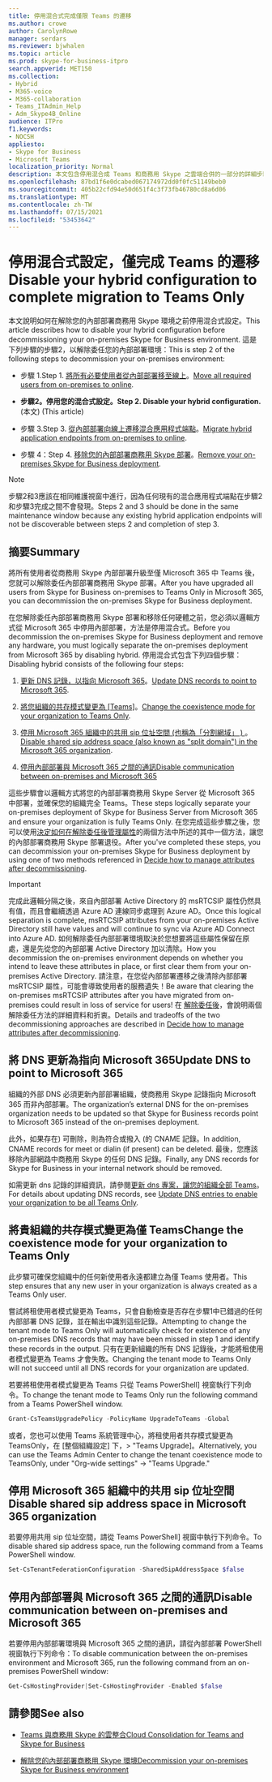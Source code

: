 ```yaml
---
title: 停用混合式完成僅限 Teams 的遷移
ms.author: crowe
author: CarolynRowe
manager: serdars
ms.reviewer: bjwhalen
ms.topic: article
ms.prod: skype-for-business-itpro
search.appverid: MET150
ms.collection:
- Hybrid
- M365-voice
- M365-collaboration
- Teams_ITAdmin_Help
- Adm_Skype4B_Online
audience: ITPro
f1.keywords:
- NOCSH
appliesto:
- Skype for Business
- Microsoft Teams
localization_priority: Normal
description: 本文包含停用混合成 Teams 和商務用 Skype 之雲端合併的一部分的詳細步驟。
ms.openlocfilehash: 87bd1f6e0dcabed067174972dd0f0fc51149beb0
ms.sourcegitcommit: 405b22cfd94e50d651f4c3f73fb46780cd8a6d06
ms.translationtype: MT
ms.contentlocale: zh-TW
ms.lasthandoff: 07/15/2021
ms.locfileid: "53453642"
---
```

# <a name="disable-your-hybrid-configuration-to-complete-migration-to-teams-only"></a><span data-ttu-id="c0cf0-103">停用混合式設定，僅完成 Teams 的遷移</span><span class="sxs-lookup"><span data-stu-id="c0cf0-103">Disable your hybrid configuration to complete migration to Teams Only</span></span> 

<span data-ttu-id="c0cf0-104">本文說明如何在解除您的內部部署商務用 Skype 環境之前停用混合式設定。</span><span class="sxs-lookup"><span data-stu-id="c0cf0-104">This article describes how to disable your hybrid configuration before decommissioning your on-premises Skype for Business environment.</span></span> <span data-ttu-id="c0cf0-105">這是下列步驟的步驟2，以解除委任您的內部部署環境：</span><span class="sxs-lookup"><span data-stu-id="c0cf0-105">This is step 2 of the following steps to decommission your on-premises environment:</span></span>

- <span data-ttu-id="c0cf0-106">步驟 1.</span><span class="sxs-lookup"><span data-stu-id="c0cf0-106">Step 1.</span></span> <span data-ttu-id="c0cf0-107">[將所有必要使用者從內部部署移至線上](decommission-move-on-prem-users.md)。</span><span class="sxs-lookup"><span data-stu-id="c0cf0-107">[Move all required users from on-premises to online](decommission-move-on-prem-users.md).</span></span>

- <span data-ttu-id="c0cf0-108">**步驟2。停用您的混合式設定。**</span><span class="sxs-lookup"><span data-stu-id="c0cf0-108">**Step 2. Disable your hybrid configuration.**</span></span> <span data-ttu-id="c0cf0-109"> (本文) </span><span class="sxs-lookup"><span data-stu-id="c0cf0-109">(This article)</span></span>

- <span data-ttu-id="c0cf0-110">步驟 3.</span><span class="sxs-lookup"><span data-stu-id="c0cf0-110">Step 3.</span></span> <span data-ttu-id="c0cf0-111">[從內部部署向線上遷移混合應用程式端點](decommission-move-on-prem-endpoints.md)。</span><span class="sxs-lookup"><span data-stu-id="c0cf0-111">[Migrate hybrid application endpoints from on-premises to online](decommission-move-on-prem-endpoints.md).</span></span>

- <span data-ttu-id="c0cf0-112">步驟 4：</span><span class="sxs-lookup"><span data-stu-id="c0cf0-112">Step 4.</span></span> <span data-ttu-id="c0cf0-113">[移除您的內部部署商務用 Skype 部署](decommission-remove-on-prem.md)。</span><span class="sxs-lookup"><span data-stu-id="c0cf0-113">[Remove your on-premises Skype for Business deployment](decommission-remove-on-prem.md).</span></span>

> [!NOTE]
> <span data-ttu-id="c0cf0-114">步驟2和3應該在相同維護視窗中進行，因為任何現有的混合應用程式端點在步驟2和步驟3完成之間不會發現。</span><span class="sxs-lookup"><span data-stu-id="c0cf0-114">Steps 2 and 3 should be done in the same maintenance window because any existing hybrid application endpoints will not be discoverable between steps 2 and completion of step 3.</span></span>


## <a name="summary"></a><span data-ttu-id="c0cf0-115">摘要</span><span class="sxs-lookup"><span data-stu-id="c0cf0-115">Summary</span></span>

<span data-ttu-id="c0cf0-116">將所有使用者從商務用 Skype 內部部署升級至僅 Microsoft 365 中 Teams 後，您就可以解除委任內部部署商務用 Skype 部署。</span><span class="sxs-lookup"><span data-stu-id="c0cf0-116">After you have upgraded all users from Skype for Business on-premises to Teams Only in Microsoft 365, you can decommission the on-premises Skype for Business deployment.</span></span>

<span data-ttu-id="c0cf0-117">在您解除委任內部部署商務用 Skype 部署和移除任何硬體之前，您必須以邏輯方式從 Microsoft 365 中停用內部部署，方法是停用混合式。</span><span class="sxs-lookup"><span data-stu-id="c0cf0-117">Before you decommission the on-premises Skype for Business deployment and remove any hardware, you must logically separate the on-premises deployment from Microsoft 365 by disabling hybrid.</span></span> <span data-ttu-id="c0cf0-118">停用混合式包含下列四個步驟：</span><span class="sxs-lookup"><span data-stu-id="c0cf0-118">Disabling hybrid consists of the following four steps:</span></span>

1. <span data-ttu-id="c0cf0-119">[更新 DNS 記錄，以指向 Microsoft 365](#update-dns-to-point-to-microsoft-365)。</span><span class="sxs-lookup"><span data-stu-id="c0cf0-119">[Update DNS records to point to Microsoft 365](#update-dns-to-point-to-microsoft-365).</span></span>

2. <span data-ttu-id="c0cf0-120">[將您組織的共存模式變更為 [Teams]](#change-the-coexistence-mode-for-your-organization-to-teams-only)。</span><span class="sxs-lookup"><span data-stu-id="c0cf0-120">[Change the coexistence mode for your organization to Teams Only](#change-the-coexistence-mode-for-your-organization-to-teams-only).</span></span>

3. <span data-ttu-id="c0cf0-121">[停用 Microsoft 365 組織中的共用 sip 位址空間 (也稱為「分割網域」 ) ](#disable-shared-sip-address-space-in-microsoft-365-organization)。</span><span class="sxs-lookup"><span data-stu-id="c0cf0-121">[Disable shared sip address space (also known as "split domain") in the Microsoft 365 organization](#disable-shared-sip-address-space-in-microsoft-365-organization).</span></span>

4. [<span data-ttu-id="c0cf0-122">停用內部部署與 Microsoft 365 之間的通訊</span><span class="sxs-lookup"><span data-stu-id="c0cf0-122">Disable communication between on-premises and Microsoft 365</span></span>](#disable-communication-between-on-premises-and-microsoft-365)

<span data-ttu-id="c0cf0-123">這些步驟會以邏輯方式將您的內部部署商務用 Skype Server 從 Microsoft 365 中部署，並確保您的組織完全 Teams。</span><span class="sxs-lookup"><span data-stu-id="c0cf0-123">These steps logically separate your on-premises deployment of Skype for Business Server from Microsoft 365 and ensure your organization is fully Teams Only.</span></span> <span data-ttu-id="c0cf0-124">在您完成這些步驟之後，您可以使用[決定如何在解除委任後管理屬性](cloud-consolidation-managing-attributes.md)的兩個方法中所述的其中一個方法，讓您的內部部署商務用 Skype 部署退役。</span><span class="sxs-lookup"><span data-stu-id="c0cf0-124">After you've completed these steps, you can decommission your on-premises Skype for Business deployment by using one of two methods referenced in [Decide how to manage attributes after decommissioning](cloud-consolidation-managing-attributes.md).</span></span>

> [!Important] 
> <span data-ttu-id="c0cf0-125">完成此邏輯分隔之後，來自內部部署 Active Directory 的 msRTCSIP 屬性仍然具有值，而且會繼續透過 Azure AD 連線同步處理到 Azure AD。</span><span class="sxs-lookup"><span data-stu-id="c0cf0-125">Once this logical separation is complete, msRTCSIP attributes from your on-premises Active Directory still have values and will continue to sync via Azure AD Connect into Azure AD.</span></span> <span data-ttu-id="c0cf0-126">如何解除委任內部部署環境取決於您想要將這些屬性保留在原處，還是先從您的內部部署 Active Directory 加以清除。</span><span class="sxs-lookup"><span data-stu-id="c0cf0-126">How you decommission the on-premises environment depends on whether you intend to leave these attributes in place, or first clear them from your on-premises Active Directory.</span></span> <span data-ttu-id="c0cf0-127">請注意，在您從內部部署遷移之後清除內部部署 msRTCSIP 屬性，可能會導致使用者的服務遺失！</span><span class="sxs-lookup"><span data-stu-id="c0cf0-127">Be aware that clearing the on-premises msRTCSIP attributes after you have migrated from on-premises could result in loss of service for users!</span></span> <span data-ttu-id="c0cf0-128">在 [解除委任後](cloud-consolidation-managing-attributes.md)，會說明兩個解除委任方法的詳細資料和折衷。</span><span class="sxs-lookup"><span data-stu-id="c0cf0-128">Details and tradeoffs of the two decommissioning approaches are described in [Decide how to manage attributes after decommissioning](cloud-consolidation-managing-attributes.md).</span></span>

## <a name="update-dns-to-point-to-microsoft-365"></a><span data-ttu-id="c0cf0-129">將 DNS 更新為指向 Microsoft 365</span><span class="sxs-lookup"><span data-stu-id="c0cf0-129">Update DNS to point to Microsoft 365</span></span>

<span data-ttu-id="c0cf0-130">組織的外部 DNS 必須更新內部部署組織，使商務用 Skype 記錄指向 Microsoft 365 而非內部部署。</span><span class="sxs-lookup"><span data-stu-id="c0cf0-130">The organization’s external DNS for the on-premises organization needs to be updated so that Skype for Business records point to Microsoft 365 instead of the on-premises deployment.</span></span> 

<span data-ttu-id="c0cf0-131">此外，如果存在) 可刪除，則為符合或撥入 (的 CNAME 記錄。</span><span class="sxs-lookup"><span data-stu-id="c0cf0-131">In addition, CNAME records for meet or dialin (if present) can be deleted.</span></span> <span data-ttu-id="c0cf0-132">最後，您應該移除內部網路中商務用 Skype 的任何 DNS 記錄。</span><span class="sxs-lookup"><span data-stu-id="c0cf0-132">Finally, any DNS records for Skype for Business in your internal network should be removed.</span></span>

<span data-ttu-id="c0cf0-133">如需更新 dns 記錄的詳細資訊，請參閱[更新 dns 專案，讓您的組織全部 Teams](decommission-manage-dns-entries.md)。</span><span class="sxs-lookup"><span data-stu-id="c0cf0-133">For details about updating DNS records, see [Update DNS entries to enable your organization to be all Teams Only](decommission-manage-dns-entries.md).</span></span>

## <a name="change-the-coexistence-mode-for-your-organization-to-teams-only"></a><span data-ttu-id="c0cf0-134">將貴組織的共存模式變更為僅 Teams</span><span class="sxs-lookup"><span data-stu-id="c0cf0-134">Change the coexistence mode for your organization to Teams Only</span></span>

<span data-ttu-id="c0cf0-135">此步驟可確保您組織中的任何新使用者永遠都建立為僅 Teams 使用者。</span><span class="sxs-lookup"><span data-stu-id="c0cf0-135">This step ensures that any new user in your organization is always created as a Teams Only user.</span></span> 

<span data-ttu-id="c0cf0-136">嘗試將租使用者模式變更為 Teams，只會自動檢查是否存在步驟1中已錯過的任何內部部署 DNS 記錄，並在輸出中識別這些記錄。</span><span class="sxs-lookup"><span data-stu-id="c0cf0-136">Attempting to change the tenant mode to Teams Only will automatically check for existence of any on-premises DNS records that may have been missed in step 1 and identify these records in the output.</span></span> <span data-ttu-id="c0cf0-137">只有在更新組織的所有 DNS 記錄後，才能將租使用者模式變更為 Teams 才會失敗。</span><span class="sxs-lookup"><span data-stu-id="c0cf0-137">Changing the tenant mode to Teams Only will not succeed until all DNS records for your organization are updated.</span></span> 

<span data-ttu-id="c0cf0-138">若要將租使用者模式變更為 Teams 只從 Teams PowerShell] 視窗執行下列命令。</span><span class="sxs-lookup"><span data-stu-id="c0cf0-138">To change the tenant mode to Teams Only run the following command from a Teams PowerShell window.</span></span>

```PowerShell
Grant-CsTeamsUpgradePolicy -PolicyName UpgradeToTeams -Global
```

<span data-ttu-id="c0cf0-139">或者，您也可以使用 Teams 系統管理中心，將租使用者共存模式變更為 TeamsOnly，在 [整個組織設定] 下，> "Teams Upgrade]。</span><span class="sxs-lookup"><span data-stu-id="c0cf0-139">Alternatively, you can use the Teams Admin Center to change the tenant coexistence mode to TeamsOnly, under "Org-wide settings" -> "Teams Upgrade."</span></span>    

## <a name="disable-shared-sip-address-space-in-microsoft-365-organization"></a><span data-ttu-id="c0cf0-140">停用 Microsoft 365 組織中的共用 sip 位址空間</span><span class="sxs-lookup"><span data-stu-id="c0cf0-140">Disable shared sip address space in Microsoft 365 organization</span></span>
    
<span data-ttu-id="c0cf0-141">若要停用共用 sip 位址空間，請從 Teams PowerShell] 視窗中執行下列命令。</span><span class="sxs-lookup"><span data-stu-id="c0cf0-141">To disable shared sip address space, run the following command from a Teams PowerShell window.</span></span>

```PowerShell
Set-CsTenantFederationConfiguration -SharedSipAddressSpace $false
```
 
## <a name="disable-communication-between-on-premises-and-microsoft-365"></a><span data-ttu-id="c0cf0-142">停用內部部署與 Microsoft 365 之間的通訊</span><span class="sxs-lookup"><span data-stu-id="c0cf0-142">Disable communication between on-premises and Microsoft 365</span></span>

<span data-ttu-id="c0cf0-143">若要停用內部部署環境與 Microsoft 365 之間的通訊，請從內部部署 PowerShell 視窗執行下列命令：</span><span class="sxs-lookup"><span data-stu-id="c0cf0-143">To disable communication between the on-premises environment and Microsoft 365, run the following command from an on-premises PowerShell window:</span></span>

```PowerShell
Get-CsHostingProvider|Set-CsHostingProvider -Enabled $false
```


## <a name="see-also"></a><span data-ttu-id="c0cf0-144">請參閱</span><span class="sxs-lookup"><span data-stu-id="c0cf0-144">See also</span></span>

- [<span data-ttu-id="c0cf0-145">Teams 與商務用 Skype 的雲整合</span><span class="sxs-lookup"><span data-stu-id="c0cf0-145">Cloud Consolidation for Teams and Skype for Business</span></span>](cloud-consolidation.md)

- [<span data-ttu-id="c0cf0-146">解除您的內部部署商務用 Skype 環境</span><span class="sxs-lookup"><span data-stu-id="c0cf0-146">Decommission your on-premises Skype for Business environment</span></span>](decommission-on-prem-overview.md)

